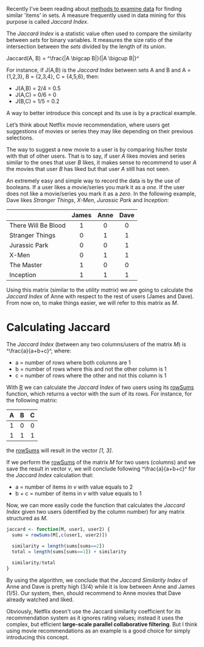 Recently I've been reading about [methods to examine data](http://infolab.stanford.edu/~ullman/mmds/ch3.pdf) for finding similar 'items' in sets. A measure frequently used in data mining for this purpose is called *Jaccard Index*.

The *Jaccard Index* is a statistic value often used to compare the similarity between *sets* for binary variables. It measures the size ratio of the intersection between the *sets* divided by the length of its union.

Jaccard(A, B) = ^\frac{\|A \bigcap B\|}{\|A \bigcup B\|}^

For instance, if J(A,B) is the *Jaccard Index* between sets A and B and A = {1,2,3}, B = {2,3,4}, C = {4,5,6}, then:

- J(A,B) = 2/4 = 0.5
- J(A,C) = 0/6 = 0
- J(B,C) = 1/5 = 0.2

A way to better introduce this concept and its use is by a practical example.

Let’s think about Netflix movie recommendation, where users get suggestions of movies or series they may like depending on their previous selections.

The way to suggest a new movie to a user is by comparing his/her *taste* with that of other users. That is to say, if user *A* likes movies and series similar to the ones that user *B* likes, it makes sense to recommend to user *A* the movies that user *B* has liked but that user *A* still has not seen.

An extremely easy and simple way to record the data is by the use of booleans. If a user likes a movie/series you mark it as a *one*. If the user does not like a movie/series you mark it as a *zero*. In the following example, Dave likes *Stranger Things*, *X-Men*, *Jurassic Park* and *Inception*:


|                     | James | Anne | Dave   |
| ------------------- |:-----:| :---:|:------:|
| There Will Be Blood | 1     | 0    | 0      |
| Stranger Things     | 0     | 1    | 1      |
| Jurassic Park       | 0     | 0    | 1      |
| X-Men               | 0     | 1    | 1      |
| The Master          | 1     | 0    | 0      |
| Inception           | 1     | 1    | 1      |


Using this matrix (similar to the *utility matrix*) we are going to calculate the *Jaccard Index* of Anne with respect to the rest of users (James and Dave). From now on, to make things easier, we will refer to this matrix as *M*.

# Calculating Jaccard

The *Jaccard Index* (between any two columns/users of the matrix *M*) is ^\frac{a}{a+b+c}^, where:

- a = number of rows where both columns are 1
- b = number of rows where this and not the other column is 1
- c = number of rows where the other and not this column is 1

With [R](https://www.r-project.org/) we can calculate the *Jaccard Index* of two users using its [rowSums](http://stat.ethz.ch/R-manual/R-patched/RHOME/library/base/html/colSums.html) function, which returns a vector with the sum of its rows. For instance, for the following matrix:

| A | B | C |
|:-:|:-:|:-:|
| 1 | 0 | 0 |
| 1 | 1 | 1 |

the [rowSums](http://stat.ethz.ch/R-manual/R-patched/RHOME/library/base/html/colSums.html) will result in the vector *[1, 3]*.

If we perform the [rowSums](http://stat.ethz.ch/R-manual/R-patched/RHOME/library/base/html/colSums.html) of the matrix *M* for two users (columns) and we save the result in vector *v*, we will conclude following ^\frac{a}{a+b+c}^ for the *Jaccard Index* calculation that:

- a = number of items in *v* with value equals to 2
- b + c = number of items in *v* with value equals to 1

Now, we can more easily code the function that calculates the *Jaccard Index* given two users (identified by the column number) for any matrix structured as *M*.

```R
jaccard <- function(M, user1, user2) {
  sums = rowSums(M[,c(user1, user2)])

  similarity = length(sums[sums==2])
  total = length(sums[sums==1]) + similarity
  
  similarity/total
}
```

By using the algorithm, we conclude that the *Jaccard Similarity Index* of Anne and Dave is pretty high (3/4) while it is low between Anne and James (1/5). Our system, then, should recommend to Anne movies that Dave already watched and liked.

Obviously, Netflix doesn't use the Jaccard similarity coefficient for its recommendation system as it ignores rating values; instead it uses the complex, but efficient **large-scale parallel collaborative filtering**. But I think using movie recommendations as an example is a good choice for simply introducing this concept.

